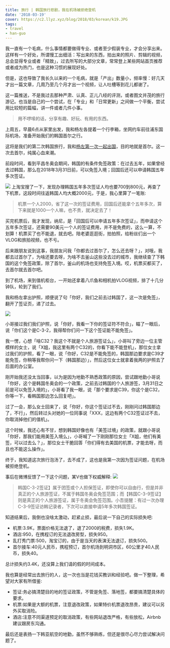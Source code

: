 ```yaml
---
title: 旅行 | 韩国旅行悲剧，我在机场被拒绝登机
date: '2018-03-19'
cover: https://c2.llyz.xyz/blog/2018/03/korean/k19.JPG
tags:
- travel
- han-guo
---
```


我一直有一个毛病，什么事情都要做得专业、或者至少假装专业，才会分享出来。这样有一个好处，所谓慢工出细活：写出来的东西，拍出来的照片、剪辑的视频，总会显得专业或者「精致」，过去所写的大部分文章，常常登上某些网站首页推荐或者成为热门，也是这种习惯的展现好处。

但是，这也导致了我长久以来的一个毛病，就是「产出」数量小，频率慢：好几天才出一篇文章，几周乃至几个月才出一个视频，让人吐槽等到花儿都谢了。

这一篇推送，不是我过去那种严肃、认真、正儿八经的评测，或者图文并茂的旅行游记。也当是自己的一个尝试，在「专业」和「日常更新」之间做一个平衡，尝试用比较短的篇幅，讲一件或者几件小事。

> 用不啰嗦的话，分享有趣、好玩、有用的东西。

上周五，早晨6点从家里出发，我和杨左各提着一个行李箱，坐网约车前往浦东国际机场，准备开始我们的韩国首尔之行。

这将是我们的第二次韩国旅行，我和[杨左第一次一起出国](https://luolei.org/tag/seoul/)，目的地就是首尔。这一次去首尔，纯属心血来潮。

前段时间，看到平昌冬奥会期间，韩国的有条件免签政策：在过去五年，如果曾经去过韩国，那么在2018年3月31日前，可以免签入境；回国后还可以申请韩国五年多次签证。

![](https://c2.llyz.xyz/blog/2018/03/korean/k2.jpg) 上淘宝搜了一下，发现办理韩国五年多次签证人均也要700到800元，再查了下机票，这段时间往返韩国人均大概2000元，于是，我心里算了一笔账:

> 机票一个人2000，省了这一次的签证费用，回国后还能拿个五年多次，算下来就是1000一个人嘛，也不贵，就决定去了！

买完机票后，我才发现，纳尼，是「回国后可以申请五年多次签证」，而申请这个五年多次签证，还需要90美元一个人的签证费用，并不是免费的，这么一算，不划算！机票买了也不能退，就去吧。陪老婆逛逛街，拍拍照，给粉丝们出一个VLOG和旅拍视频，也不亏。

后来跟朋友说到这事，我朋友问我「你都去过首尔了，怎么还去呀？」，对哦，我都去过首尔了，为啥还要去呀，为啥不去釜山这些没去过的城市，我继续查了下韩国的这个免签政策，除了首尔，釜山的机场也支持免签入境。哎，机票买都买了，去首尔就去首尔吧。

到了机场，来到值机柜台，一开始还拿着八爪鱼和相机拍VLOG视频，排了十几分钟队，轮到了我们。

我和杨左拿出护照，顺便说了句「你好，我们之前去过韩国了，这一次是免签」，翻开了签证页，递了过去。

![](https://c2.llyz.xyz/blog/2018/03/korean/k3.jpg)

小哥接过我们我们护照，说「你好，我看一下你的签证符不符合」，瞄了一眼后，说「你们这个是C-3-2，我得帮你们问一下这个签证能不能免签」。

我一愣，心想「啥C32？我这个不就是个人旅游签证么」，小哥叫了旁边一位主管模样的女士，说「X姐，我这里有两个C32的，你看下能不能登机」，那位女士拿过我们的护照，看了一眼，说「你好，C32是不能免签的，韩国那边要求是C39才能免签，你稍等我帮你问一下（韩国那边）」，然后这位女士就拿着我两的护照去了后面的办公室。

刚开始我还没太当回事，以为是因为地勤不熟悉政策的原因，尝试跟地勤小哥说「你好，这个是韩国冬奥会的一个政策，之前去过韩国的个人旅游签，3月31日之前是可以免签入境的」，小哥看了我一眼，说「那个要求是C39，你这个是C32，你等一下，看韩国那边怎么回复吧」。

过了一会，那么女士回来了，说「你好，你这个签证过不去，刚刚问过韩国那边了，不行」，然后转过头对她的一位同事说「XXX，这边有两个C32签证过不去，你取消掉他们的值机」。

这个时候，我还心有不甘，想到韩国好像也有「美签过境」的政策，就跟小哥说「你好，那我们能用美签入境么」，小哥喊了一下刚刚那位女士「X姐，他们有美签，可以过去么？」，那位女士干脆回答「你们得有去美国的机票，才能去呀，而且也不能这么操作」。

终于，我知道这次旅行泡汤了，去不成了，这也是我第一次因为签证问题，在机场被拒绝登机。

事后在微博反馈了一下这个问题，某V也做下权威解释: ![](https://c2.llyz.xyz/blog/2018/03/korean/k1.jpg)

> 韩国C-3-2签证】属于团签或个人担保签证，即使你可以自由行，但是并非真正的个人旅游签证，不属于韩国冬奥会免签范围；而【韩国C-3-9签证】则是真正的个人旅游签证，属于冬奥会免签范围。小吾提醒：有过一次办理C-3-9签证访韩记录者，下次可以直接申请5年多次韩国签证。

知道结果后，我倒也没啥太激动，赶紧止损，最后说一下自己的实际损失吧:

- 机票:3.9K，票面价格无法退了，退了2000的税费，损失1.9K。
- 酒店:950，在携程订的无法退改房型，损失950。
- 乱打秀门票:500，淘宝订的，由于是当天的表演无法退订，损失500。
- 首尔接车:40元人民币，携程预订，首尔机场到明洞市区，60公里才40人民币，损失40。

总计损失约3.4K，还没算上我们请的假的时间成本。

我也算是经常出去旅行的人，这一次也当是花钱买教训和经验吧。做一下整理，希望对大家有所借鉴:

- 签证:务必搞清楚目的地的签证政策，不管是免签、落地签，都要搞清楚具体的要求。
- 机票:如果是大额的机票，注意退改政策，如果特价机票退改昂贵，建议可以另外买取消险。
- 酒店:注意不同渠道预定的取消政策，有些网站退改严格，有些放松，Airbnb 建议跟房东沟通。

最后还是表扬一下韩亚航空的地勤，虽然不够熟练，但还是很尽心尽力尝试解决问题了。
